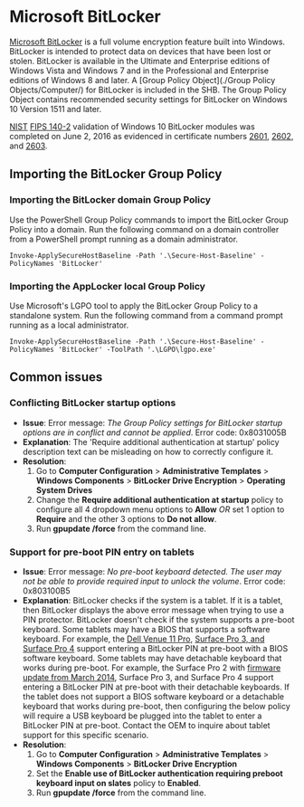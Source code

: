 # Microsoft BitLocker

[Microsoft BitLocker](https://technet.microsoft.com/en-us/library/cc731549.aspx) is a full volume encryption feature built into Windows. BitLocker is intended to protect data on devices that have been lost or stolen. BitLocker is available in the Ultimate and Enterprise editions of Windows Vista and Windows 7 and in the Professional and Enterprise editions of Windows 8 and later. A [Group Policy Object](./Group Policy Objects/Computer/) for BitLocker is included in the SHB. The Group Policy Object contains recommended security settings for BitLocker on Windows 10 Version 1511 and later.

[NIST](http://www.nist.gov/) [FIPS 140-2](http://csrc.nist.gov/groups/STM/cmvp/index.html) validation of Windows 10 BitLocker modules was completed on June 2, 2016 as evidenced in certificate numbers [2601](http://csrc.nist.gov/groups/STM/cmvp/documents/140-1/140val-all.htm#2601), [2602](http://csrc.nist.gov/groups/STM/cmvp/documents/140-1/140val-all.htm#2602), and [2603](http://csrc.nist.gov/groups/STM/cmvp/documents/140-1/140val-all.htm#2603).

## Importing the BitLocker Group Policy

### Importing the BitLocker domain Group Policy
Use the PowerShell Group Policy commands to import the BitLocker Group Policy into a domain. Run the following command on a domain controller from a PowerShell prompt running as a domain administrator. 

```
Invoke-ApplySecureHostBaseline -Path '.\Secure-Host-Baseline' -PolicyNames 'BitLocker'
```

### Importing the AppLocker local Group Policy
Use Microsoft's LGPO tool to apply the BitLocker Group Policy to a standalone system. Run the following command from a command prompt running as a local administrator.

```
Invoke-ApplySecureHostBaseline -Path '.\Secure-Host-Baseline' -PolicyNames 'BitLocker' -ToolPath '.\LGPO\lgpo.exe'
```

## Common issues

### Conflicting BitLocker startup options
* **Issue**: Error message: *The Group Policy settings for BitLocker startup options are in conflict and cannot be applied*. Error code: 0x8031005B
* **Explanation**: The 'Require additional authentication at startup' policy description text can be misleading on how to correctly configure it.
* **Resolution**: 
    1. Go to **Computer Configuration** > **Administrative Templates** > **Windows Components** > **BitLocker Drive Encryption** > **Operating System Drives**
    1. Change the **Require additional authentication at startup** policy to configure all 4 dropdown menu options to **Allow** *OR* set 1 option to **Require** and the other 3 options to **Do not allow**.
    1. Run **gpupdate /force** from the command line.

### Support for pre-boot PIN entry on tablets

* **Issue**: Error message: *No pre-boot keyboard detected. The user may not be able to provide required input to unlock the volume*. Error code: 0x803100B5
* **Explanation**: BitLocker checks if the system is a tablet. If it is a tablet, then BitLocker displays the above error message when trying to use a PIN protector. BitLocker doesn't check if the system supports a pre-boot keyboard. Some tablets may have a BIOS that supports a software keyboard. For example, the [Dell Venue 11 Pro](http://www.dell.com/support/Article/us/en/19/SLN293013/EN), [Surface Pro 3, and Surface Pro 4](https://blogs.technet.microsoft.com/askpfeplat/2014/07/13/bitlocker-pin-on-surface-pro-3-and-other-tablets/) support entering a BitLocker PIN at pre-boot with a BIOS software keyboard. Some tablets may have detachable keyboard that works during pre-boot. For example, the Surface Pro 2 with [firmware update from March 2014](https://www.microsoft.com/surface/en-us/support/install-update-activate/pro-2-history), Surface Pro 3, and Surface Pro 4 support entering a BitLocker PIN at pre-boot with their detachable keyboards. If the tablet does not support a BIOS software keyboard or a detachable keyboard that works during pre-boot, then configuring the below policy will require a USB keyboard be plugged into the tablet to enter a BitLocker PIN at pre-boot. Contact the OEM to inquire about tablet support for this specific scenario.
* **Resolution**: 
    1. Go to **Computer Configuration** > **Administrative Templates** > **Windows Components** > **BitLocker Drive Encryption**
    1. Set the **Enable use of BitLocker authentication requiring preboot keyboard input on slates** policy to **Enabled**.
    1. Run **gpupdate /force** from the command line.
